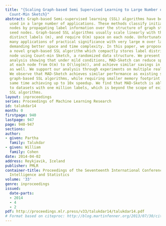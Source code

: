 ```yaml
---
title: "{Scaling Graph-based Semi Supervised Learning to Large Number of Labels Using
  Count-Min Sketch}"
abstract: Graph-based Semi-supervised learning (SSL) algorithms have been successfully
  used in a large number of applications. These methods classify initially unlabeled
  nodes by propagating label information over the structure of graph starting from
  seed nodes. Graph-based SSL algorithms usually scale linearly with the number of
  distinct labels (m), and require O(m) space on each node. Unfortunately, there exist
  many applications of practical significance with very large m over large graphs,
  demanding better space and time complexity. In this paper, we propose MAD-Sketch,
  a novel graph-based SSL algorithm which compactly stores label distribution on each
  node using Count-min Sketch, a randomized data structure. We present theoretical
  analysis showing that under mild conditions, MAD-Sketch can reduce space complexity
  at each node from O(m) to O(\log(m)), and achieve similar savings in time complexity
  as well. We support our analysis through experiments on multiple real world datasets.
  We observe that MAD-Sketch achieves similar performance as existing state-of-the-art
  graph-based SSL algorithms, while requiring smaller memory footprint and at the
  same time achieving up to 10x speedup. We find that MAD-Sketch is able to scale
  to datasets with one million labels, which is beyond the scope of existing graph-based
  SSL algorithms.
layout: inproceedings
series: Proceedings of Machine Learning Research
id: talukdar14
month: 0
firstpage: 940
lastpage: 947
page: 940-947
sections: 
author:
- given: Partha
  family: Talukdar
- given: William
  family: Cohen
date: 2014-04-02
address: Reykjavik, Iceland
publisher: PMLR
container-title: Proceedings of the Seventeenth International Conference on Artificial
  Intelligence and Statistics
volume: '33'
genre: inproceedings
issued:
  date-parts:
  - 2014
  - 4
  - 2
pdf: http://proceedings.mlr.press/v33/talukdar14/talukdar14.pdf
# Format based on citeproc: http://blog.martinfenner.org/2013/07/30/citeproc-yaml-for-bibliographies/
---
```

